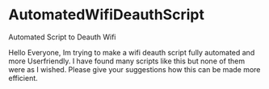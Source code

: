 # AutomatedWifiDeauthScript
Automated Script to Deauth Wifi

Hello Everyone,
Im trying to make a wifi deauth script fully automated and more Userfriendly.
I have found many scripts like this but none of them were as I wished.
Please give your suggestions how this can be made more efficient.
